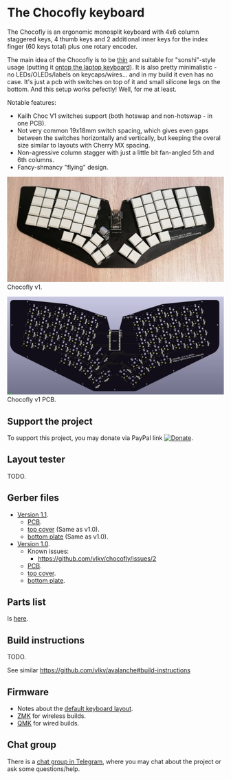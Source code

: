 # The Chocofly keyboard

The Chocofly is an ergonomic monosplit keyboard with 4x6 column staggered keys,
4 thumb keys and 2 additional inner keys for the index finger (60 keys total) plus one rotary encoder.

The main idea of the Chocofly is to be [thin](https://imgur.com/a/kJ5HPdX) and suitable for "sonshi"-style usage (putting it [ontop the laptop keyboard](https://imgur.com/gallery/Bps65YA)). It is also pretty minimalistic - no LEDs/OLEDs/labels on keycaps/wires... and in my build it even has no case. It's just a pcb with switches on top of it and small silicone legs on the bottom. And this setup works pefectly! Well, for me at least.

Notable features:
- Kailh Choc V1 switches support (both hotswap and non-hotswap - in one PCB).
- Not very common 19x18mm switch spacing, which gives even gaps between the switches horizontally and vertically,
  but keeping the overal size similar to layouts with Cherry MX spacing.
- Non-agressive column stagger with just a little bit fan-angled 5th and 6th columns.
- Fancy-shmancy "flying" design.

![The Chocofly keyboard v1](/images/chocofly_v1-0.jpg)
Chocofly v1.

![The Chocofly keyboard v1 PCB](/images/chocofly_pcb_v1-0.jpg)
Chocofly v1 PCB.


## Support the project

To support this project, you may donate via PayPal link [![Donate](https://img.shields.io/badge/Donate-PayPal-green.svg)](https://www.paypal.com/cgi-bin/webscr?cmd=_s-xclick&hosted_button_id=99MYK4CNR8DP2).


## Layout tester

TODO.


## Gerber files

* [Version 1.1](https://github.com/vlkv/chocofly/tree/v1.1).
  * [PCB](https://github.com/vlkv/chocofly/blob/v1.1/pcb/chocofly_v1_1_pcb.zip).
  * [top cover](https://github.com/vlkv/chocofly/blob/v1.0/top_cover/chocofly_v1_0_top_cover.zip) (Same as v1.0).
  * [bottom plate](https://github.com/vlkv/chocofly/blob/master/bottom_plate/chocofly_v1_0_bottom_plate.zip) (Same as v1.0).
* [Version 1.0](https://github.com/vlkv/chocofly/tree/v1.0).
  * Known issues:
    * https://github.com/vlkv/chocofly/issues/2
  * [PCB](https://github.com/vlkv/chocofly/blob/v1.0/pcb/chocofly_v1_0_pcb.zip).
  * [top cover](https://github.com/vlkv/chocofly/blob/v1.0/top_cover/chocofly_v1_0_top_cover.zip).
  * [bottom plate](https://github.com/vlkv/chocofly/blob/master/bottom_plate/chocofly_v1_0_bottom_plate.zip).


## Parts list

Is [here](parts_list.md).


## Build instructions

TODO.

See similar https://github.com/vlkv/avalanche#build-instructions


## Firmware
* Notes about the [default keyboard layout](https://github.com/vlkv/chocofly/blob/master/docs/layout.md).
* [ZMK](https://github.com/vlkv/chocofly-zmk-config) for wireless builds.
* [QMK](https://github.com/vlkv/qmk_firmware/tree/master/keyboards/chocofly) for wired builds.


## Chat group

There is a [chat group in Telegram](https://t.me/avalanche_kb), where you may chat about the project or ask some questions/help.

